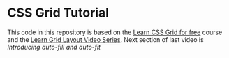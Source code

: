 # CSS Grid Tutorial

This code in this repository is based on the
[Learn CSS Grid for free](https://scrimba.com/p/pWqLHa/cMQgGca)
course and the
[Learn Grid Layout Video Series](https://gridbyexample.com/video/).
Next section of last video is
_Introducing auto-fill and auto-fit_
